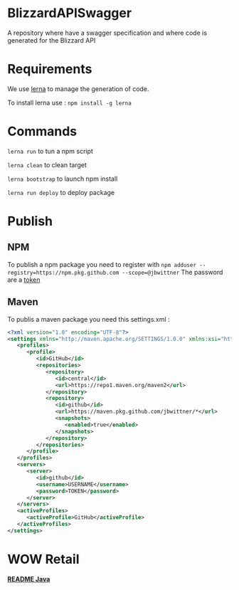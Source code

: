 # BlizzardAPISwagger
A repository where have a swagger specification and where code is generated for the Blizzard API

# Requirements

We use [lerna](https://github.com/lerna/lerna) to manage the generation of code.

To install lerna use : `npm install -g lerna`

# Commands

`lerna run` to tun a npm script

`lerna clean` to clean target

`lerna bootstrap` to launch npm install

`lerna run deploy` to deploy package

# Publish

## NPM

To publish a npm package you need to register with `npm adduser --registry=https://npm.pkg.github.com --scope=@jbwittner`
The password are a [token](https://github.com/settings/tokens)

## Maven

To publis a maven package you need this settings.xml :

```xml
<?xml version="1.0" encoding="UTF-8"?>
<settings xmlns="http://maven.apache.org/SETTINGS/1.0.0" xmlns:xsi="http://www.w3.org/2001/XMLSchema-instance" xsi:schemaLocation="http://maven.apache.org/SETTINGS/1.0.0                  http://maven.apache.org/xsd/settings-1.0.0.xsd">
   <profiles>
      <profile>
         <id>GitHub</id>
         <repositories>
            <repository>
               <id>central</id>
               <url>https://repo1.maven.org/maven2</url>
            </repository>
            <repository>
               <id>github</id>
               <url>https://maven.pkg.github.com/jbwittner/*</url>
               <snapshots>
                  <enabled>true</enabled>
               </snapshots>
            </repository>
         </repositories>
      </profile>
   </profiles>
   <servers>
      <server>
         <id>github</id>
         <username>USERNAME</username>
         <password>TOKEN</password>
      </server>
   </servers>
   <activeProfiles>
      <activeProfile>GitHub</activeProfile>
   </activeProfiles>
</settings>
```

# WOW Retail

[**README Java**](wow_retail/wow_api_java/README.md)